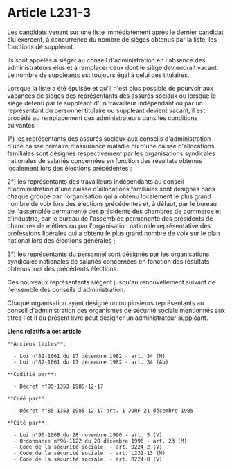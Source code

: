 # Article L231-3

Les candidats venant sur une liste immédiatement après le dernier candidat élu exercent, à concurrence du nombre de sièges
obtenus par la liste, les fonctions de suppléant. 

Ils sont appelés à siéger au conseil d'administration en l'absence des administrateurs élus et à remplacer ceux dont le siège
deviendrait vacant. Le nombre de suppléants est toujours égal à celui des titulaires. 

Lorsque la liste a été épuisée et qu'il n'est plus possible de pourvoir aux vacances de sièges des représentants des assurés
sociaux ou lorsque le siège détenu par le suppléant d'un travailleur indépendant ou par un représentant du personnel
titulaire ou suppléant devient vacant, il est procédé au remplacement des administrateurs dans les conditions suivantes : 

1°) les représentants des assurés sociaux aux conseils d'administration d'une caisse primaire d'assurance maladie ou d'une
caisse d'allocations familiales sont désignés respectivement par les organisations syndicales nationales de salariés
concernées en fonction des résultats obtenus localement lors des élections précédentes ; 

2°) les représentants des travailleurs indépendants au conseil d'administration d'une caisse d'allocations familiales sont
désignés dans chaque groupe par l'organisation qui a obtenu localement le plus grand nombre de voix lors des élections
précédentes et, à défaut, par le bureau de l'assemblée permanente des présidents des chambres de commerce et d'industrie, par
le bureau de l'assemblée permanente des présidents de chambres de métiers ou par l'organisation nationale représentative des
professions libérales qui a obtenu le plus grand nombre de voix sur le plan national lors des élections générales ; 

3°) les représentants du personnel sont désignés par les organisations syndicales nationales de salariés concernées en
fonction des résultats obtenus lors des précédents élections. 

Ces nouveaux représentants siègent jusqu'au renouvellement suivant de l'ensemble des conseils d'administration. 

Chaque organisation ayant désigné un ou plusieurs représentants au conseil d'administration des organismes de sécurité
sociale mentionnés aux titres I et II du présent livre peut désigner un administrateur suppléant.

**Liens relatifs à cet article**

	**Anciens textes**:

	  - Loi n°82-1061 du 17 décembre 1982 - art. 34 (M)
	  - Loi n°82-1061 du 17 décembre 1982 - art. 34 (Ab)

	**Codifié par**:

	  - Décret n°85-1353 1985-12-17

	**Créé par**:

	  - Décret n°85-1353 1985-12-17 art. 1 JORF 21 décembre 1985

	**Cité par**:

	  - Loi n°90-1068 du 28 novembre 1990 - art. 5 (V)
	  - Ordonnance n°96-1122 du 20 décembre 1996 - art. 23 (M)
	  - Code de la sécurité sociale. - art. D224-2 (V)
	  - Code de la sécurité sociale. - art. L231-13 (M)
	  - Code de la sécurité sociale. - art. R224-8 (V)
